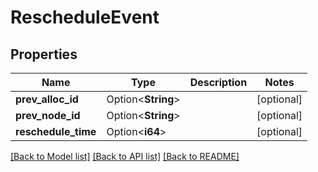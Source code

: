 # RescheduleEvent

## Properties

| Name                | Type               | Description | Notes      |
| ------------------- | ------------------ | ----------- | ---------- |
| **prev_alloc_id**   | Option<**String**> |             | [optional] |
| **prev_node_id**    | Option<**String**> |             | [optional] |
| **reschedule_time** | Option<**i64**>    |             | [optional] |

[[Back to Model list]](../README.md#documentation-for-models)
[[Back to API list]](../README.md#documentation-for-api-endpoints)
[[Back to README]](../README.md)
